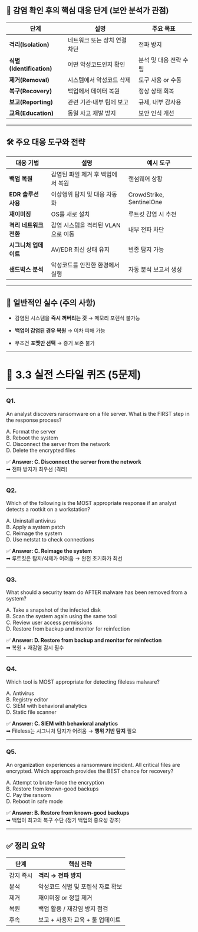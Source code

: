 ## 📌 감염 확인 후의 핵심 대응 단계 (보안 분석가 관점)

|단계|설명|주요 목표|
|---|---|---|
|**격리(Isolation)**|네트워크 또는 장치 연결 차단|전파 방지|
|**식별(Identification)**|어떤 악성코드인지 확인|분석 및 대응 전략 수립|
|**제거(Removal)**|시스템에서 악성코드 삭제|도구 사용 or 수동|
|**복구(Recovery)**|백업에서 데이터 복원|정상 상태 회복|
|**보고(Reporting)**|관련 기관·내부 팀에 보고|규제, 내부 감사용|
|**교육(Education)**|동일 사고 재발 방지|보안 인식 개선|

---

## 🛠 주요 대응 도구와 전략

|대응 기법|설명|예시 도구|
|---|---|---|
|**백업 복원**|감염된 파일 제거 후 백업에서 복원|랜섬웨어 상황|
|**EDR 솔루션 사용**|이상행위 탐지 및 대응 자동화|CrowdStrike, SentinelOne|
|**재이미징**|OS를 새로 설치|루트킷 감염 시 추천|
|**격리 네트워크 전환**|감염 시스템을 격리된 VLAN으로 이동|내부 전파 차단|
|**시그니처 업데이트**|AV/EDR 최신 상태 유지|변종 탐지 가능|
|**샌드박스 분석**|악성코드를 안전한 환경에서 실행|자동 분석 보고서 생성|

---

## 🚫 일반적인 실수 (주의 사항)

- 감염된 시스템을 **즉시 꺼버리는 것** → 메모리 포렌식 불가능
    
- **백업이 감염된 경우 복원** → 이차 피해 가능
    
- 무조건 **포맷만 선택** → 증거 보존 불가
    

---

# 🧪 3.3 실전 스타일 퀴즈 (5문제)

---

### **Q1.**

An analyst discovers ransomware on a file server. What is the FIRST step in the response process?

A. Format the server  
B. Reboot the system  
C. Disconnect the server from the network  
D. Delete the encrypted files

✅ **Answer: C. Disconnect the server from the network**  
➡ 전파 방지가 최우선 (격리)

---

### **Q2.**

Which of the following is the MOST appropriate response if an analyst detects a rootkit on a workstation?

A. Uninstall antivirus  
B. Apply a system patch  
C. Reimage the system  
D. Use netstat to check connections

✅ **Answer: C. Reimage the system**  
➡ 루트킷은 탐지/삭제가 어려움 → 완전 초기화가 최선

---

### **Q3.**

What should a security team do AFTER malware has been removed from a system?

A. Take a snapshot of the infected disk  
B. Scan the system again using the same tool  
C. Review user access permissions  
D. Restore from backup and monitor for reinfection

✅ **Answer: D. Restore from backup and monitor for reinfection**  
➡ 복원 + 재감염 감시 필수

---

### **Q4.**

Which tool is MOST appropriate for detecting fileless malware?

A. Antivirus  
B. Registry editor  
C. SIEM with behavioral analytics  
D. Static file scanner

✅ **Answer: C. SIEM with behavioral analytics**  
➡ Fileless는 시그니처 탐지가 어려움 → **행위 기반 탐지** 필요

---

### **Q5.**

An organization experiences a ransomware incident. All critical files are encrypted. Which approach provides the BEST chance for recovery?

A. Attempt to brute-force the encryption  
B. Restore from known-good backups  
C. Pay the ransom  
D. Reboot in safe mode

✅ **Answer: B. Restore from known-good backups**  
➡ 백업이 최고의 복구 수단 (정기 백업의 중요성 강조)

---

## ✅ 정리 요약

|단계|핵심 전략|
|---|---|
|감지 즉시|**격리 → 전파 방지**|
|분석|악성코드 식별 및 포렌식 자료 확보|
|제거|재이미징 or 정밀 제거|
|복원|백업 활용 / 재감염 방지 점검|
|후속|보고 + 사용자 교육 + 툴 업데이트|
